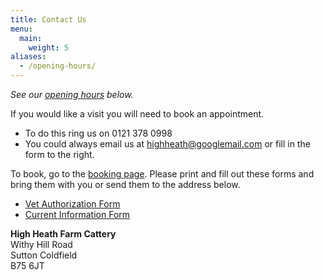 ```yaml
---
title: Contact Us
menu:
  main:
    weight: 5
aliases:
  - /opening-hours/
---
```

_See our [opening hours](#opening-times) below._

If you would like a visit you will need to book an appointment.
- To do this ring us on 0121 378 0998
- You could always email us at highheath@googlemail.com or fill in the form to the right.

To book, go to the [booking page](/book-now/). Please print and fill out these
forms and bring them with you or send them to the address below.

- [Vet Authorization Form](/VeterinaryConsent.pdf)
- [Current Information Form](/CurrentInformation.pdf)

**High Heath Farm Cattery**  
Withy Hill Road  
Sutton Coldfield  
B75 6JT  
